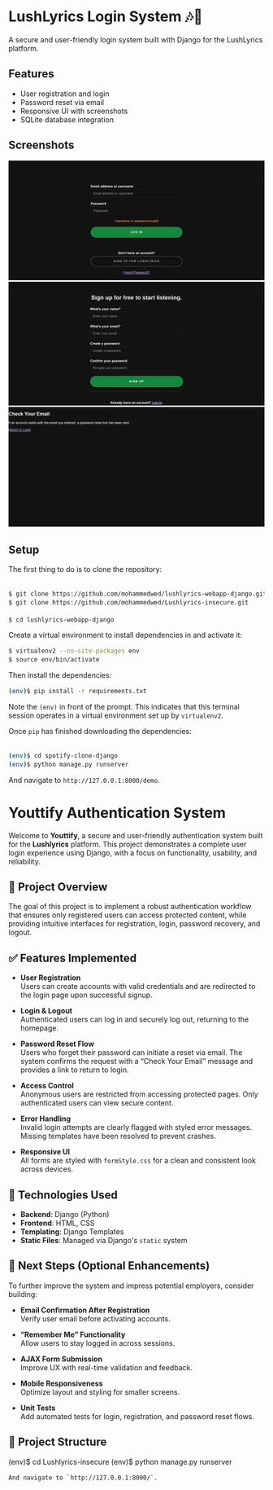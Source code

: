 
# LushLyrics Login System 🎶🔐

A secure and user-friendly login system built with Django for the LushLyrics platform.

## Features
- User registration and login
- Password reset via email
- Responsive UI with screenshots
- SQLite database integration

## Screenshots
![Homepage](screenshorts/Screenshot_Homepage_Lushlyrics_website.jpeg)
![Sign-on Page](screenshorts/Screenshot_Lushlyrics_sign_on_page.jpeg)
![Email Confirmation](screenshorts/Screenshot_Check_Your_Email_page.jpeg)

## Setup

The first thing to do is to clone the repository:

```sh

$ git clone https://github.com/mohammedwed/lushlyrics-webapp-django.git
$ git clone https://github.com/mohammedwed/Lushlyrics-insecure.git

$ cd lushlyrics-webapp-django
```

Create a virtual environment to install dependencies in and activate it:

```sh
$ virtualenv2 --no-site-packages env
$ source env/bin/activate
```

Then install the dependencies:

```sh
(env)$ pip install -r requirements.txt
```
Note the `(env)` in front of the prompt. This indicates that this terminal
session operates in a virtual environment set up by `virtualenv2`.

Once `pip` has finished downloading the dependencies:
```sh

(env)$ cd spotify-clone-django
(env)$ python manage.py runserver
```
And navigate to `http://127.0.0.1:8000/demo`.
# Youttify Authentication System

Welcome to **Youttify**, a secure and user-friendly authentication system built for the **Lushlyrics** platform. This project demonstrates a complete user login experience using Django, with a focus on functionality, usability, and reliability.


## 🔐 Project Overview

The goal of this project is to implement a robust authentication workflow that ensures only registered users can access protected content, while providing intuitive interfaces for registration, login, password recovery, and logout.

## ✅ Features Implemented

- **User Registration**  
  Users can create accounts with valid credentials and are redirected to the login page upon successful signup.

- **Login & Logout**  
  Authenticated users can log in and securely log out, returning to the homepage.

- **Password Reset Flow**  
  Users who forget their password can initiate a reset via email. The system confirms the request with a “Check Your Email” message and provides a link to return to login.

- **Access Control**  
  Anonymous users are restricted from accessing protected pages. Only authenticated users can view secure content.

- **Error Handling**  
  Invalid login attempts are clearly flagged with styled error messages. Missing templates have been resolved to prevent crashes.

- **Responsive UI**  
  All forms are styled with `formStyle.css` for a clean and consistent look across devices.

## 📌 Technologies Used

- **Backend**: Django (Python)
- **Frontend**: HTML, CSS
- **Templating**: Django Templates
- **Static Files**: Managed via Django's `static` system

## 🚀 Next Steps (Optional Enhancements)

To further improve the system and impress potential employers, consider building:

- **Email Confirmation After Registration**  
  Verify user email before activating accounts.

- **“Remember Me” Functionality**  
  Allow users to stay logged in across sessions.

- **AJAX Form Submission**  
  Improve UX with real-time validation and feedback.

- **Mobile Responsiveness**  
  Optimize layout and styling for smaller screens.

- **Unit Tests**  
  Add automated tests for login, registration, and password reset flows.

## 📂 Project Structure


(env)$ cd Lushlyrics-insecure
(env)$ python manage.py runserver
```
And navigate to `http://127.0.0.1:8000/`.

